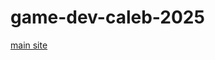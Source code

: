 # game-dev-caleb-2025

[main site](https://kymiira.github.io/game-dev-caleb-2025/public/index.html)
